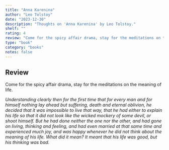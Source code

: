 ```yaml
---
title: "Anna Karenina"
author: "Leo Tolstoy"
date: "2023-12-30"
description: "Thoughts on 'Anna Karenina' by Leo Tolstoy."
shelf: ""
rating: 4
review: "Come for the spicy affair drama, stay for the meditations on the meaning of life.<br/><br/><i>Understanding clearly then for the first time that for every man and for himself nothing lay ahead but suffering, death and eternal oblivion, he decided that it was impossible to live that way, that he had either to explain his life so that it did not look like the wicked mockery of some devil, or shoot himself. But he had done neither the one nor the other, and had gone on living, thinking and feeling, and had even married at that same time and experienced much joy, and was happy whenever he did not think about the meaning of his life. What did it mean? It meant that his life was good, but his thinking was bad.</i>"
type: "book"
category: "books"
notes: false
---
```


## Review

Come for the spicy affair drama, stay for the meditations on the meaning of life.

_Understanding clearly then for the first time that for every man and for himself nothing lay ahead but suffering, death and eternal oblivion, he decided that it was impossible to live that way, that he had either to explain his life so that it did not look like the wicked mockery of some devil, or shoot himself. But he had done neither the one nor the other, and had gone on living, thinking and feeling, and had even married at that same time and experienced much joy, and was happy whenever he did not think about the meaning of his life. What did it mean? It meant that his life was good, but his thinking was bad._

